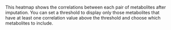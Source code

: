 This heatmap shows the correlations between each pair of metabolites after imputation. You can set a threshold to display only those metabolites that have at least one correlation value above the threshold and choose which metabolites to include.